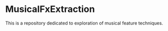 # MusicalFxExtraction

This is a repository  dedicated to exploration of musical feature techniques. 

